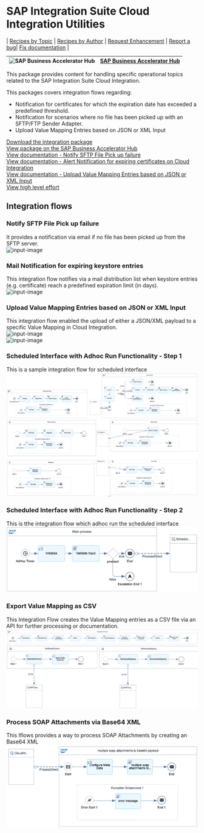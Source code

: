 # SAP Integration Suite Cloud Integration Utilities 

\| [Recipes by Topic](../../readme.md ) \| [Recipes by Author](../../author.md ) \| [Request Enhancement](https://github.com/SAP-samples/cloud-integration-flow/issues/new?assignees=&labels=Recipe%20Fix,enhancement&template=recipe-request.md&title=Improve%20SAP%20Integration%20Suite%20Cloud%20Integration%20Utilities) \| [Report a bug](https://github.com/SAP-samples/cloud-integration-flow/issues/new?assignees=&labels=Recipe%20Fix,bug&template=bug_report.md&title=Issue%20with%20SAP%20Integration%20Suite%20Cloud%20Integration%20Utilities)\| [Fix documentation](https://github.com/SAP-samples/cloud-integration-flow/issues/new?assignees=&labels=Recipe%20Fix,documentation&template=bug_report.md&title=Docu%20fix%20SAP%20Integration%20Suite%20Cloud%20Integration%20Utilities) \| 

 ![SAP Business Accelerator Hub](https://github.com/SAPAPIBusinessHub.png?size=50 ) | [SAP Business Accelerator Hub](https://api.sap.com/allcommunity) | 
 ----|----| 

This package provides content for handling specific operational topics related to the SAP Integration Suite Cloud Integration.

<p>This packages covers integration flows regarding:</p>
<ul>
 <li>Notification for certificates for which the expiration date has exceeded a predefined threshold.</li>
 <li>Notification for scenarios where no file has been picked up with an SFTP/FTP Sender Adapter.</li>
 <li>Upload Value Mapping Entries based on JSON or XML Input</li> 
</ul>

[Download the integration package](SAPIntegrationSuiteCloudIntegrationUtilities.zip)\
[View package on the SAP Business Accelerator Hub](https://api.sap.com/package/SAPCloudIntegrationUtilities)\
[View documentation - Notify SFTP File Pick up failure](NotifySFTPFilePickupfailure.pdf)\
[View documentation - Alert Notification for expiring certificates on Cloud Integration](AlertNotificationforexpiringcertificatesontheSAPCloudIntegration.pdf)\
[View documentation - Upload Value Mapping Entries based on JSON or XML Input](UploadValueMappingEntriesbasedonJSONorXMLInput.pdf)\
[View high level effort](effort.md)
## Integration flows
### Notify SFTP File Pick up failure 
It provides a notification via email if no file has been picked up from the SFTP server. \
 ![input-image](Notify_SFTP_File_Pick_up_failure.png)
### Mail Notification for expiring keystore entries 
This integration flow notifies via a mail distribution list when keystore entries (e.g. certificate) reach a predefined expiration limit (in days). \
 ![input-image](Mail_Notification_for_expiring_keystore_entries.png)
 ### Upload Value Mapping Entries based on JSON or XML Input 
This integration flow enabled the upload of either a JSON/XML payload to a specific Value Mapping in Cloud Integration.\
 ![input-image](Upload_payload_based_entries_to_a_specific_Value_Mapping.png)\
 ![input-image](Upload_payload_based_entries_to_a_specific_Value_Mapping1.png)
### Scheduled Interface with Adhoc Run Functionality - Step 1 
This is a sample integration flow for scheduled interface \
 ![input-image](Scheduled_Interface_with_Adhoc_Run_Functionality_-_Step_1_1.png)
 ![input-image](Scheduled_Interface_with_Adhoc_Run_Functionality_-_Step_1_2.png)
### Scheduled Interface with Adhoc Run Functionality - Step 2 
This is tthe integration flow which adhoc run the scheduled interface  \
 ![input-image](Scheduled_Interface_with_Adhoc_Run_Functionality_-_Step_2.png)
### Export Value Mapping as CSV 
This Integration Flow  creates the Value Mapping entries as a CSV file via an API for further processing or documentation. \
 ![input-image](Export_Value_Mapping_as_CSV_copy_1.png)
 ![input-image](Export_Value_Mapping_as_CSV_copy_2.png)
### Process SOAP Attachments via Base64 XML 
This Iflows provides a way to process SOAP Attachments by creating an Base64 XML \
 ![input-image](Process_SOAP_Attachments_via_Base64_XML.png)